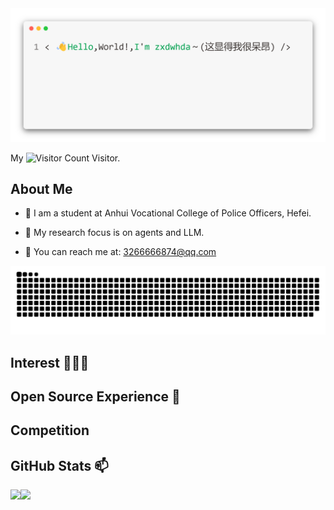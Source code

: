<div align="center">
    <img src="image/readme_file.png">
</div>

My ![Visitor Count](https://profile-counter.glitch.me/zxdwhda/count.svg) Visitor.

## About Me  
- 🌱 I am a student at Anhui Vocational College of Police Officers, Hefei.

- 💬 My research focus is on agents and LLM.

- 📧 You can reach me at: 3266666874@qq.com

<picture>
  <source media="(prefers-color-scheme: dark)" srcset="https://raw.githubusercontent.com/zxdwhda/zxdwhda/output/github-contribution-grid-snake-dark.svg">
  <source media="(prefers-color-scheme: light)" srcset="https://raw.githubusercontent.com/zxdwhda/zxdwhda//output/github-contribution-grid-snake.svg">
  <img alt="github contribution grid snake animation" src="https://raw.githubusercontent.com/zxdwhda/zxdwhda/output/github-contribution-grid-snake.svg">
</picture>

## Interest 👨🏽‍💻


## Open Source Experience 👯

## Competition


## GitHub Stats 📫

<div>
  <img height="170" align="left" src="https://github-readme-stats.vercel.app/api?username=zxdwhda&show_icons=true&theme=light" />
  <img src="https://github-readme-stats.vercel.app/api/top-langs/?username=zxdwhda&hide_langs_below=1&theme=default&line_height=27&layout=compact" />
</div>
